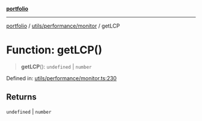 [**portfolio**](../../../../README.md)

***

[portfolio](../../../../modules.md) / [utils/performance/monitor](../README.md) / getLCP

# Function: getLCP()

> **getLCP**(): `undefined` \| `number`

Defined in: [utils/performance/monitor.ts:230](https://github.com/tnorlund/Portfolio/blob/db7adfbc707b1ab29ec50bf548756e0879dcb52e/portfolio/utils/performance/monitor.ts#L230)

## Returns

`undefined` \| `number`
